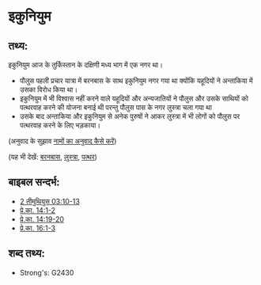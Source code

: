 # इकुनियुम #

## तथ्य: ##

इकुनियुम आज के तुर्किस्तान के दक्षिणी मध्य भाग में एक नगर था।

* पौलुस पहली प्रचार यात्रा में बरनबास के साथ इकुनियुम नगर गया था क्योंकि यहूदियों ने अन्ताकिया में उसका विरोध किया था।
* इकुनियुम में भी विश्वास नहीं करने वाले यहूदियों और अन्यजातियों ने पौलुस और उसके साथियों को पत्थरवाह करने की योजना बनाई थी परन्तु पौलुस पास के नगर लुस्त्रा चला गया था
* उसके बाद अन्ताकिया और इकुनियुम से अनेक पुरुषों ने आकर लुस्त्रा में भी लोगों को पौलुस पर पत्थरवाह करने के लिए भड़काया।

(अनुवाद के सुझाव [नामों का अनुवाद कैसे करें](rc://hi/ta/man/translate/translate-names))

(यह भी देखें: [बरनबास](../names/barnabas.md), [लुस्त्रा](../names/lystra.md), [पत्थर](../kt/stone.md))

## बाइबल सन्दर्भ: ##

* [2 तीमुथियुस 03:10-13](rc://hi/tn/help/2ti/03/10)
* [प्रे.का. 14:1-2](rc://hi/tn/help/act/14/01)
* [प्रे.का. 14:19-20](rc://hi/tn/help/act/14/19)
* [प्रे.का. 16:1-3](rc://hi/tn/help/act/16/01)

## शब्द तथ्य: ##

* Strong's: G2430

